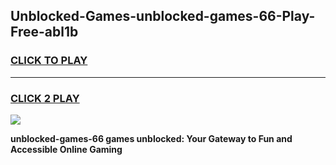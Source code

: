 
## Unblocked-Games-unblocked-games-66-Play-Free-abl1b
<h3>
<a href="https://premium76.site?title=unblocked-games-66&ref=21A">CLICK TO PLAY</a></h3>
<hr>

<h3>
<a href="https://premium76.site?title=unblocked-games-66&ref=21A">CLICK 2 PLAY</a>
  
</h3>

<a href="https://premium76.site?title=unblocked-games-66&ref=21A"><img src="https://clearcache.store/games.png"></a>


**unblocked-games-66 games unblocked: Your Gateway to Fun and Accessible Online Gaming**
